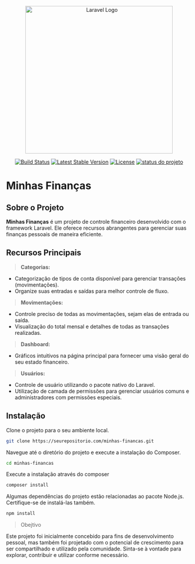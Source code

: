 <p align="center"><a href="https://laravel.com" target="_blank"><img src="https://raw.githubusercontent.com/laravel/art/master/logo-lockup/5%20SVG/2%20CMYK/1%20Full%20Color/laravel-logolockup-cmyk-red.svg" width="400" alt="Laravel Logo"></a></p>

<p align="center">
    <a href="https://github.com/laravel/framework/actions"><img src="https://github.com/laravel/framework/workflows/tests/badge.svg" alt="Build Status"></a>
    <a href="https://packagist.org/packages/laravel/framework"><img src="https://img.shields.io/packagist/v/laravel/framework" alt="Latest Stable Version"></a>
    <a href="https://packagist.org/packages/laravel/framework"><img src="https://img.shields.io/packagist/l/laravel/framework" alt="License"></a>
    <a href=""><img src="https://img.shields.io/badge/status-em_desenvolvimento-yellow.svg" alt="status do projeto"></a>
</p>


# Minhas Finanças

## Sobre o Projeto

**Minhas Finanças** é um projeto de controle financeiro desenvolvido com o framework Laravel. Ele oferece recursos abrangentes para gerenciar suas finanças pessoais de maneira eficiente.

## Recursos Principais

> **Categorias:**
   - Categorização de tipos de conta disponível para gerenciar transações (movimentações).
   - Organize suas entradas e saídas para melhor controle de fluxo.

> **Movimentações:**
   - Controle preciso de todas as movimentações, sejam elas de entrada ou saída.
   - Visualização do total mensal e detalhes de todas as transações realizadas.

> **Dashboard:**
   - Gráficos intuitivos na página principal para fornecer uma visão geral do seu estado financeiro.

> **Usuários:**
   - Controle de usuário utilizando o pacote nativo do Laravel.
   - Utilização de camada de permissões para gerenciar usuários comuns e administradores com permissões especiais.

## Instalação

Clone o projeto para o seu ambiente local.

   ```bash
   git clone https://seurepositorio.com/minhas-financas.git
   ```

Navegue até o diretório do projeto e execute a instalação do Composer.

```bash
cd minhas-financas
 ```

Execute a instalação através do composer

```bash
composer install
 ```

Algumas dependências do projeto estão relacionadas ao pacote Node.js. Certifique-se de instalá-las também.

```bash
npm install
 ```

> Obejtivo

Este projeto foi inicialmente concebido para fins de desenvolvimento pessoal, mas também foi projetado com o potencial de crescimento para ser compartilhado e utilizado pela comunidade. 
Sinta-se à vontade para explorar, contribuir e utilizar conforme necessário.



